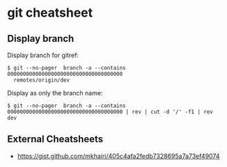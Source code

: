 # git cheatsheet

## Display branch

Display branch for gitref:

```
$ git --no-pager  branch -a --contains 0000000000000000000000000000000000000
  remotes/origin/dev
```

Display as only the branch name:

```
$ git --no-pager  branch -a --contains 0000000000000000000000000000000000000 | rev | cut -d '/' -f1 | rev
dev
```

## External Cheatsheets

- https://gist.github.com/mkhairi/405c4afa2fedb7328695a7a73ef49074
